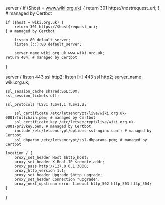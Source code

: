 server {
    if ($host = www.wiki.org.uk) {
        return 301 https://$host$request_uri;
    } # managed by Certbot

    if ($host = wiki.org.uk) {
        return 301 https://$host$request_uri;
    } # managed by Certbot

        listen 80 default_server;
        listen [::]:80 default_server;

        server_name wiki.org.uk www.wiki.org.uk;
    return 404; # managed by Certbot
}

server {
    listen 443 ssl http2;
    listen [::]:443 ssl http2;
    server_name  wiki.org.uk;

    ssl_session_cache shared:SSL:50m;
    ssl_session_tickets off;

    ssl_protocols TLSv1 TLSv1.1 TLSv1.2;
    
        ssl_certificate /etc/letsencrypt/live/wiki.org.uk-0001/fullchain.pem; # managed by Certbot
        ssl_certificate_key /etc/letsencrypt/live/wiki.org.uk-0001/privkey.pem; # managed by Certbot
        include /etc/letsencrypt/options-ssl-nginx.conf; # managed by Certbot
        ssl_dhparam /etc/letsencrypt/ssl-dhparams.pem; # managed by Certbot

    location / {
        proxy_set_header Host $http_host;
        proxy_set_header X-Real-IP $remote_addr;
        proxy_pass http://127.0.0.1:3000;
        proxy_http_version 1.1;
        proxy_set_header Upgrade $http_upgrade;
        proxy_set_header Connection "upgrade";
        proxy_next_upstream error timeout http_502 http_503 http_504;
    }
}
